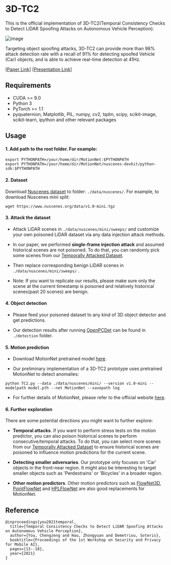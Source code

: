 # 3D-TC2
This is the official implementation of 3D-TC2(Temporal Consistency Checks to Detect LiDAR Spoofing Attacks on Autonomous Vehicle Perception).

![image](https://user-images.githubusercontent.com/16199843/182342087-c2c67ed6-6ef7-4144-ab9a-3e91aadce45d.png)

Targeting object spoofing attacks, 3D-TC2 can provide more than 98% attack detection rate with a recall of 91% for detecting spoofed Vehicle
(Car) objects, and is able to achieve real-time detection at 41Hz.

[[Paper Link](https://dl.acm.org/doi/pdf/10.1145/3469261.3469406)]       [[Presentation Link](https://youtube.com/watch?v=vkYfP7Cr-1I&feature=share)]

## Requirements
 - CUDA >= 9.0
 - Python 3
 - PyTorch >= 1.1
 - pyquaternion, Matplotlib, PIL, numpy, cv2, tqdm, scipy, scikit-image, scikit-learn, ipython and other relevant packages

## Usage
#### 1. Add path to the root folder. For example:
```
export PYTHONPATH=/your/home/dir/MotionNet:$PYTHONPATH
export PYTHONPATH=/your/home/dir/MotionNet/nuscenes-devkit/python-sdk:$PYTHONPATH
```

#### 2. Dataset
Download [Nuscenes dataset](https://www.nuscenes.org/) to folder: `./data/nuscenes/`. For example, to download Nuscenes mini split:
```
wget https://www.nuscenes.org/data/v1.0-mini.tgz
```

#### 3. Attack the dataset
 - Attack LiDAR scenes in `./data/nuscenes/mini/sweeps/` and customize your own poisoned LiDAR dataset via any data injection attack methods.

 - In our paper, we performed **single-frame injection attack** and assumed historical scenes are not poisoned. To do that, you can randomly pick some scenes from our [Temporally Attacked Dataset](https://drive.google.com/file/d/1R_VdxMoTULiSSARxmlmkhPIk0CsFTiwQ/view?usp=sharing). 

 - Then replace corresponding benign LiDAR scenes in `./data/nuscenes/mini/sweeps/` . 

 - Note: If you want to replicate our results, please make sure only the scene at the current timestamp is poisoned and relatively historical scenes(past 20 scenes) are benign.

#### 4. Object detection
 - Please feed your poisoned dataset to any kind of 3D object detector and get predictions.

 - Our detection results after running [OpenPCDet](https://github.com/open-mmlab/OpenPCDet.git) can be found in `./detection` folder.

#### 5. Motion prediction
 - Download MotionNet pretrained model [here](https://drive.google.com/file/d/1I8WGPuoYeVwUPSPiCrY45IZvdRP2i2Jz/view?usp=sharing).

 - Our preliminary implementation of a 3D-TC2 prototype uses pretrained MotionNet to detect anomalies:
```
python TC2.py --data ./data/nuscenes/mini/ --version v1.0-mini --modelpath model.pth --net MotionNet --savepath log
```

 -  For further details of MotionNet, please refer to the official website [here](https://github.com/pxiangwu/MotionNet).
#### 6. Further exploration
There are some potential directions you might want to further explore:

 - **Temporal attacks**. If you want to perform stress tests on the motion predictor, you can also poison historical scenes to perform consecutive/temporal attacks. To do that, you can select more scenes from our [Temporally Attacked Dataset](https://drive.google.com/file/d/1R_VdxMoTULiSSARxmlmkhPIk0CsFTiwQ/view?usp=sharing) to ensure historical scenes are poisoned to influence motion predictions for the current scene. 
 
 - **Detecting smaller adversaries**. Our prototype only focuses on 'Car' objects in the front-near region. It might also be interesting to target smaller objects such as 'Perdestrains' or 'Bicycles' in a broader region. 

 - **Other motion predictors**. Other motion predictors such as [FlowNet3D](https://github.com/xingyul/flownet3d), [PointFlowNet](https://github.com/aseembehl/pointflownet) and [HPLFlowNet](https://github.com/laoreja/HPLFlowNet) are also good replacements for MotionNet.


## Reference
```
@inproceedings{you2021temporal,
  title={Temporal Consistency Checks to Detect LiDAR Spoofing Attacks on Autonomous Vehicle Perception},
  author={You, Chengzeng and Hau, Zhongyuan and Demetriou, Soteris},
  booktitle={Proceedings of the 1st Workshop on Security and Privacy for Mobile AI},
  pages={13--18},
  year={2021}
}
```
